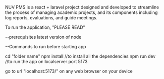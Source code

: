 NUV PMS is a react + laravel project designed and developed to streamline the process of managing academic projects, and its components including log reports, evaluations, and guide meetings.

To run the application, "PLEASE READ"

--prerequisites
latest version of node

--Commands to run before starting app

cd "folder name"
npm install //to install all the dependencies
npm run dev //to run the app on localserver port 5173

go to url "localhost:5173/" on any web browser on your device